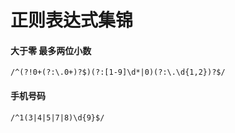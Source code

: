 # 正则表达式集锦

#### 大于零 最多两位小数

```
/^(?!0+(?:\.0+)?$)(?:[1-9]\d*|0)(?:\.\d{1,2})?$/
```

#### 手机号码

```
/^1(3|4|5|7|8)\d{9}$/
```
